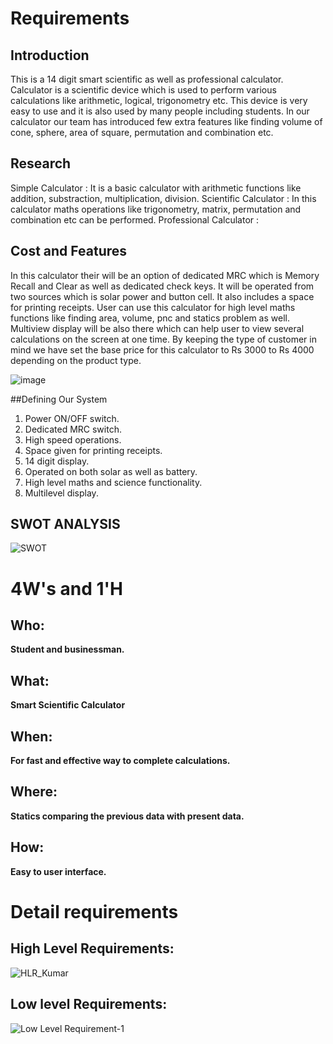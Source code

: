 # Requirements
## Introduction
This is a 14 digit smart scientific as well as professional calculator. Calculator is a scientific device which is used to perform various calculations like arithmetic, logical, trigonometry etc. This device is very easy to use and it is also used by many people including students. In our calculator our team has introduced few extra features like finding volume of cone, sphere, area of square, permutation and combination etc.
 
## Research

Simple Calculator : It is a basic calculator with arithmetic functions like addition, substraction, multiplication, division.
Scientific Calculator : In this calculator maths operations like trigonometry, matrix, permutation and combination etc can be performed.
Professional Calculator : 

## Cost and Features

In this calculator their will be an option of dedicated MRC which is Memory Recall and Clear as well as dedicated check keys. It will be operated from two sources which is solar power and button cell. It also includes a space for printing receipts. User can use this calculator for high level maths functions like finding area, volume, pnc and statics problem as well. Multiview display will be also there which can help user to view several calculations on the screen at one time.
By keeping the type of customer in mind we have set the base price for this calculator to Rs 3000 to Rs 4000 depending on the product type.

![image](https://user-images.githubusercontent.com/78853952/107922921-b9540180-6f96-11eb-9d30-8191fb02780d.png)

##Defining Our System

1. Power ON/OFF switch.
2. Dedicated MRC switch.
3. High speed operations.
4. Space given for printing receipts.
5. 14 digit display.
6. Operated on both solar as well as battery.
7. High level maths and science functionality.
8. Multilevel display.




## SWOT ANALYSIS
![SWOT](https://user-images.githubusercontent.com/78853952/107879173-45194f80-6efd-11eb-9be0-072ef642b74a.jpg)

# 4W&#39;s and 1&#39;H

## Who:

**Student and businessman.**

## What:

**Smart Scientific Calculator**

## When:

**For fast and effective way to complete calculations.**

## Where:

**Statics comparing the previous data with present data.**

## How:

**Easy to user interface.**

# Detail requirements
## High Level Requirements:
![HLR_Kumar](https://user-images.githubusercontent.com/78853952/107882697-e65dd100-6f10-11eb-9db7-ae49be69ef2c.jpg)


##  Low level Requirements:
![Low Level Requirement-1](https://user-images.githubusercontent.com/78853952/107882894-da264380-6f11-11eb-9a73-68b4c9754179.jpg)
